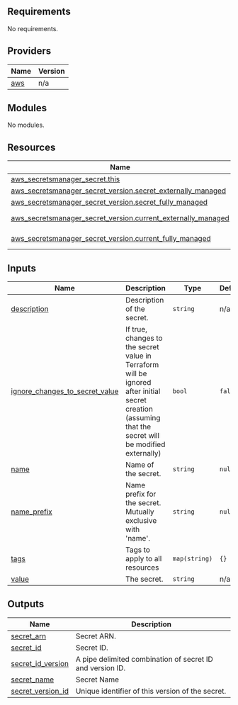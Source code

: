 <!-- BEGIN_TF_DOCS -->
## Requirements

No requirements.

## Providers

| Name | Version |
|------|---------|
| <a name="provider_aws"></a> [aws](#provider\_aws) | n/a |

## Modules

No modules.

## Resources

| Name | Type |
|------|------|
| [aws_secretsmanager_secret.this](https://registry.terraform.io/providers/hashicorp/aws/latest/docs/resources/secretsmanager_secret) | resource |
| [aws_secretsmanager_secret_version.secret_externally_managed](https://registry.terraform.io/providers/hashicorp/aws/latest/docs/resources/secretsmanager_secret_version) | resource |
| [aws_secretsmanager_secret_version.secret_fully_managed](https://registry.terraform.io/providers/hashicorp/aws/latest/docs/resources/secretsmanager_secret_version) | resource |
| [aws_secretsmanager_secret_version.current_externally_managed](https://registry.terraform.io/providers/hashicorp/aws/latest/docs/data-sources/secretsmanager_secret_version) | data source |
| [aws_secretsmanager_secret_version.current_fully_managed](https://registry.terraform.io/providers/hashicorp/aws/latest/docs/data-sources/secretsmanager_secret_version) | data source |

## Inputs

| Name | Description | Type | Default | Required |
|------|-------------|------|---------|:--------:|
| <a name="input_description"></a> [description](#input\_description) | Description of the secret. | `string` | n/a | yes |
| <a name="input_ignore_changes_to_secret_value"></a> [ignore\_changes\_to\_secret\_value](#input\_ignore\_changes\_to\_secret\_value) | If true, changes to the secret value in Terraform will be ignored after initial secret creation (assuming that the secret will be modified externally) | `bool` | `false` | no |
| <a name="input_name"></a> [name](#input\_name) | Name of the secret. | `string` | `null` | no |
| <a name="input_name_prefix"></a> [name\_prefix](#input\_name\_prefix) | Name prefix for the secret. Mutually exclusive with 'name'. | `string` | `null` | no |
| <a name="input_tags"></a> [tags](#input\_tags) | Tags to apply to all resources | `map(string)` | `{}` | no |
| <a name="input_value"></a> [value](#input\_value) | The secret. | `string` | n/a | yes |

## Outputs

| Name | Description |
|------|-------------|
| <a name="output_secret_arn"></a> [secret\_arn](#output\_secret\_arn) | Secret ARN. |
| <a name="output_secret_id"></a> [secret\_id](#output\_secret\_id) | Secret ID. |
| <a name="output_secret_id_version"></a> [secret\_id\_version](#output\_secret\_id\_version) | A pipe delimited combination of secret ID and version ID. |
| <a name="output_secret_name"></a> [secret\_name](#output\_secret\_name) | Secret Name |
| <a name="output_secret_version_id"></a> [secret\_version\_id](#output\_secret\_version\_id) | Unique identifier of this version of the secret. |
<!-- END_TF_DOCS -->